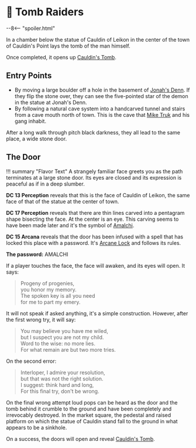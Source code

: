 # 🔐 Tomb Raiders

--8<-- "spoiler.html"

In a chamber below the statue of Cauldin of Leikon in the center of the town of Cauldin's Point lays the tomb of the man himself.

Once completed, it opens up [Cauldin's Tomb](../places/cauldins-tomb.md).

## Entry Points

* By moving a large boulder off a hole in the basement of [Jonah's Denn](../places/jonahs-denn.md). If they flip the stone over, they can see the five-pointed star of the demon in the statue at Jonah's Denn.
* By following a natural cave system into a handcarved tunnel and stairs from a cave mouth north of town. This is the cave that [Mike Truk](../npcs/mike-truk.md) and his gang inhabit.

After a long walk through pitch black darkness, they all lead to the same place, a wide stone door.

## The Door

!!! summary "Flavor Text"
    A strangely familiar face greets you as the path terminates at a large stone door. Its eyes are closed and its expression is peaceful as if in a deep slumber.

**DC 13 Perception** reveals that this is the face of Cauldin of Leikon, the same face of that of the statue at the center of town.

**DC 17 Perception** reveals that there are thin lines carved into a pentagram shape bisecting the face. At the center is an eye. This carving seems to have been made later and it's the symbol of [Amalchi](../../../deities/amalchi.md).

**DC 15 Arcana** reveals that the door has been infused with a spell that has locked this place with a password. It's [Arcane Lock](https://roll20.net/compendium/dnd5e/Arcane%20Lock) and follows its rules.

**The password:** AMALCHI

If a player touches the face, the face will awaken, and its eyes will open. It says:

> Progeny of progenies,  
> you honor my memory.  
> The spoken key is all you need  
> for me to part my emery.

It will not speak if asked anything, it's a simple construction. However, after the first wrong try, it will say:

> You may believe you have me wiled,  
> but I suspect you are not my child.  
> Word to the wise: no more lies.  
> For what remain are but two more tries.

On the second error:

> Interloper, I admire your resolution,  
> but that was not the right solution.  
> I suggest: think hard and long,  
> For this final try, don't be wrong.

On the final wrong attempt loud pops can be heard as the door and the tomb behind it crumble to the ground and have been completely and irrevocably destroyed. In the market square, the pedestal and raised platform on which the statue of Cauldin stand fall to the ground in what appears to be a sinkhole.

On a success, the doors will open and reveal [Cauldin's Tomb](../places/cauldins-tomb.md).